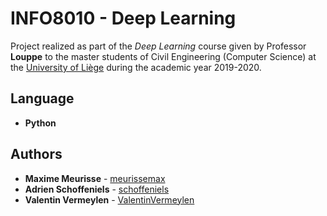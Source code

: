 # INFO8010 - Deep Learning

Project realized as part of the *Deep Learning* course given by Professor **Louppe** to the master students of Civil Engineering (Computer Science) at the [University of Liège](https://www.uliege.be/) during the academic year 2019-2020.

## Language

* **Python**

## Authors

* **Maxime Meurisse** - [meurissemax](https://github.com/meurissemax)
* **Adrien Schoffeniels** - [schoffeniels](https://github.com/schoffeniels)
* **Valentin Vermeylen** - [ValentinVermeylen](https://github.com/ValentinVermeylen)
